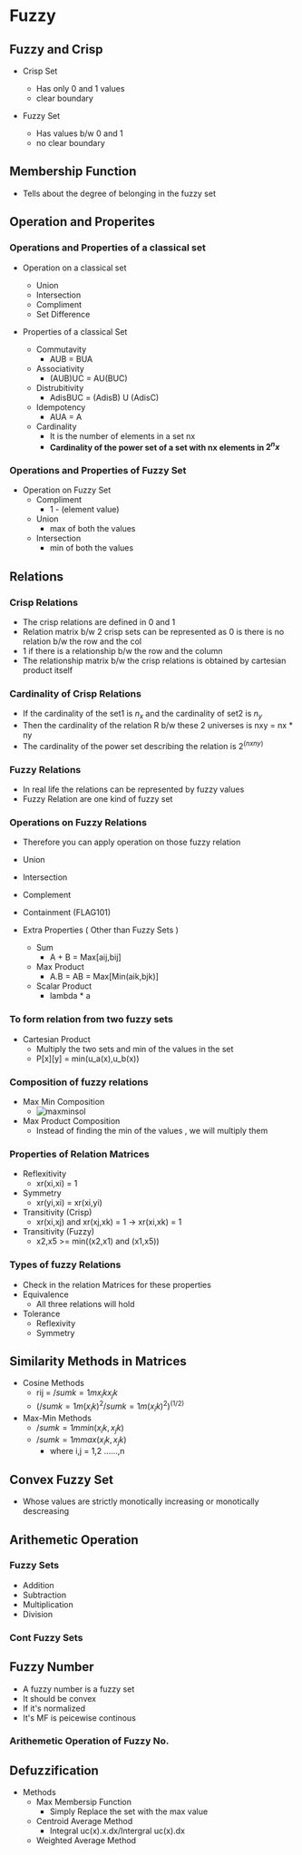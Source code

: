 # Fuzzy

## Fuzzy and Crisp

- Crisp Set 
  - Has only 0 and 1 values
  - clear boundary

- Fuzzy Set
  - Has values b/w 0 and 1
  - no clear boundary


## Membership Function
- Tells about the degree of belonging in the fuzzy set

## Operation and Properites
### Operations and Properties of a classical set

- Operation on a classical set
  - Union
  - Intersection
  - Compliment
  - Set Difference
  
- Properties of a classical Set
  - Commutavity
     - AUB = BUA
  - Associativity
     - (AUB)UC = AU(BUC)
  - Distrubitivity
     - AdisBUC = (AdisB) U (AdisC)
  - Idempotency
     - AUA = A
  - Cardinality
    - It is the number of elements in a set nx
    - **Cardinality of the power set of a set with nx elements in $2^nx$**

### Operations and Properties of Fuzzy Set

- Operation on Fuzzy Set
   - Compliment
      - 1 - (element value)
   - Union
      - max of both the values
   - Intersection
      - min of both the values


## Relations

### Crisp Relations
- The crisp relations are defined in 0 and 1
- Relation matrix b/w 2 crisp sets can be represented as 0 is there is no relation b/w the row and the col
- 1 if there is a relationship b/w the row and the column
- The relationship matrix b/w the crisp relations is obtained by cartesian product itself

### Cardinality of Crisp Relations
- If the cardinality of the set1 is $n_x$ and the cardinality of set2 is $n_y$
- Then the cardinality of the relation R b/w these 2 universes is nxy = nx * ny
- The cardinality of the power set describing the relation is $2^(nxny)$

### Fuzzy Relations

- In real life the relations can be represented by fuzzy values
- Fuzzy Relation are one kind of fuzzy set

### Operations on Fuzzy Relations
   - Therefore you can apply operation on those fuzzy relation
   - Union
   - Intersection
   - Complement
   - Containment (FLAG101)

- Extra Properties ( Other than Fuzzy Sets )
   - Sum
     - A + B = Max[aij,bij]
   - Max Product
     - A.B = AB = Max[Min(aik,bjk)]
   - Scalar Product
     - lambda * a


### To form relation from two fuzzy sets
- Cartesian Product
   - Multiply the two sets and min of the values in the set
   - P[x][y] = min(u_a(x),u_b(x))


### Composition of fuzzy relations

- Max Min Composition
  - ![maxminsol](Sept/14sept/maxmin_sol.jpg)
- Max Product Composition
  - Instead of finding the min of the values , we will multiply them


### Properties of Relation Matrices
- Reflexitivity
  - xr(xi,xi) = 1
- Symmetry
  - xr(yi,xi) = xr(xi,yi)
- Transitivity (Crisp)
  - xr(xi,xj) and xr(xj,xk) = 1 -> xr(xi,xk) = 1
- Transitivity (Fuzzy)
  - x2,x5 >= min((x2,x1) and (x1,x5))


### Types of fuzzy Relations

- Check in the relation Matrices for these properties
- Equivalence
  - All three relations will hold
- Tolerance
  - Reflexivity
  - Symmetry


## Similarity Methods in Matrices
- Cosine Methods
   - rij = $/sum{k=1}{m} x_ik x_jk$
   - $(/sum{k=1}{m}(x_ik)^2 /sum{k=1}{m}(x_ik)^2)^(1/2)$
- Max-Min Methods
   - $/sum{k=1}{m} min(x_ik,x_jk)$
   - $/sum{k=1}{m} max(x_ik,x_jk)$
      - where i,j = 1,2 ......,n

## Convex Fuzzy Set
- Whose values are strictly monotically increasing or monotically descreasing

## Arithemetic Operation

### Fuzzy Sets
- Addition
- Subtraction
- Multiplication
- Division

### Cont Fuzzy Sets

## Fuzzy Number
- A fuzzy number is a fuzzy set
 - It should be convex
 - If it's normalized
 - It's MF is peicewise continous

### Arithemetic Operation of Fuzzy No.

## Defuzzification
- Methods
  - Max Membersip Function
     - Simply Replace the set with the max value
  - Centroid Average Method
     - Integral uc(x).x.dx/Intergral uc(x).dx
  - Weighted Average Method

